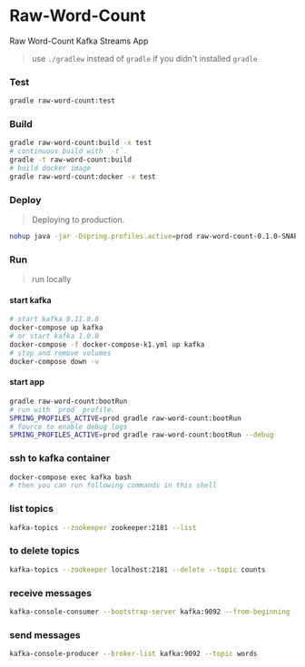 Raw-Word-Count
==============
Raw Word-Count Kafka Streams App

> use `./gradlew` instead of `gradle` if you didn't installed `gradle`

### Test
```bash
gradle raw-word-count:test
```
### Build
```bash
gradle raw-word-count:build -x test 
# continuous build with `-t`. 
gradle -t raw-word-count:build
# build docker image
gradle raw-word-count:docker -x test 
```
 
 ### Deploy
 > Deploying to production.  
 ```bash
 nohup java -jar -Dspring.profiles.active=prod raw-word-count-0.1.0-SNAPSHOT.jar > raw-word-count.log 2>&1 & 
 ```
 
### Run
> run locally
#### start kafka
```bash
# start kafka 0.11.0.0
docker-compose up kafka
# or start kafka 1.0.0
docker-compose -f docker-compose-k1.yml up kafka
# stop and remove volumes
docker-compose down -v
```

#### start app
```bash
gradle raw-word-count:bootRun
# run with `prod` profile.
SPRING_PROFILES_ACTIVE=prod gradle raw-word-count:bootRun
# fource to enable debug logs
SPRING_PROFILES_ACTIVE=prod gradle raw-word-count:bootRun --debug
```

### ssh to kafka container
```bash
docker-compose exec kafka bash
# then you can run following commands in this shell
```

### list topics
```bash
kafka-topics --zookeeper zookeeper:2181 --list
```

### to delete topics
```bash
kafka-topics --zookeeper localhost:2181 --delete --topic counts
```

### receive messages
```bash
kafka-console-consumer --bootstrap-server kafka:9092 --from-beginning --property print.key=true --topic counts
```

### send messages
```bash
kafka-console-producer --broker-list kafka:9092 --topic words
```
